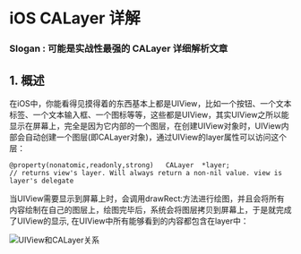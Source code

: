 # iOS CALayer 详解
### Slogan : 可能是实战性最强的 CALayer 详细解析文章
## 1. 概述
在iOS中，你能看得见摸得着的东西基本上都是UIView，比如一个按钮、一个文本标签、一个文本输入框、一个图标等等，这些都是UIView，其实UIView之所以能显示在屏幕上，完全是因为它内部的一个图层，在创建UIView对象时，UIView内部会自动创建一个图层(即CALayer对象)，通过UIView的layer属性可以访问这个层：

```object
@property(nonatomic,readonly,strong)   CALayer  *layer;            
// returns view's layer. Will always return a non-nil value. view is layer's delegate
```    
当UIView需要显示到屏幕上时，会调用drawRect:方法进行绘图，并且会将所有内容绘制在自己的图层上，绘图完毕后，系统会将图层拷贝到屏幕上，于是就完成了UIView的显示, 在UIView中所有能够看到的内容都包含在layer中：

![UIView和CALayer关系]()



